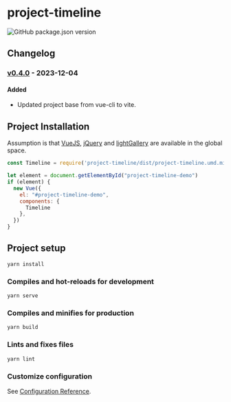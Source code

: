 # project-timeline

![GitHub package.json version](https://img.shields.io/github/package-json/v/johandavidsen/project-timeline?style=flat-square)

## Changelog

### [v0.4.0]() - 2023-12-04

#### Added

- Updated project base from vue-cli to vite.

## Project Installation
Assumption is that [VueJS](), [jQuery]() and [lightGallery]() are available in the
global space.

```javascript
const Timeline = require('project-timeline/dist/project-timeline.umd.min')

let element = document.getElementById("project-timeline-demo")
if (element) {
  new Vue({
    el: "#project-timeline-demo",
    components: {
      Timeline
    },
  })
}
```

## Project setup
```
yarn install
```

### Compiles and hot-reloads for development
```
yarn serve
```

### Compiles and minifies for production
```
yarn build
```

### Lints and fixes files
```
yarn lint
```

### Customize configuration
See [Configuration Reference](https://cli.vuejs.org/config/).
